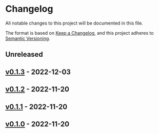 # Changelog

All notable changes to this project will be documented in this file.

The format is based on [Keep a Changelog](https://keepachangelog.com/en/1.0.0/),
and this project adheres to [Semantic Versioning](https://semver.org/spec/v2.0.0.html).

## Unreleased

## [v0.1.3](https://github.com/ykumards/simtorch/releases/tag/v0.1.3) - 2022-12-03

## [v0.1.2](https://github.com/ykumards/simtorch/releases/tag/v0.1.2) - 2022-11-20

## [v0.1.1](https://github.com/ykumards/simtorch/releases/tag/v0.1.1) - 2022-11-20

## [v0.1.0](https://github.com/ykumards/simtorch/releases/tag/v0.1.0) - 2022-11-20
